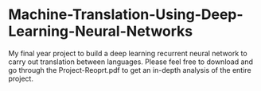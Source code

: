 # Machine-Translation-Using-Deep-Learning-Neural-Networks
My final year project to build a deep learning recurrent neural network to carry out translation between languages.
Please feel free to download and go through the Project-Reoprt.pdf to get an in-depth analysis of the entire project.

